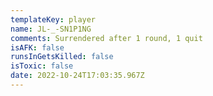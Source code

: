 ```yaml
---
templateKey: player
name: JL-_-SN1P1NG
comments: Surrendered after 1 round, 1 quit
isAFK: false
runsInGetsKilled: false
isToxic: false
date: 2022-10-24T17:03:35.967Z
---
```

